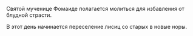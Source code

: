 Святой мученице Фомаиде полагается молиться для избавления от блудной страсти.

В этот день начинается переселение лисиц со старых в новые норы.